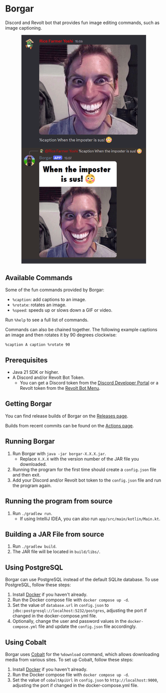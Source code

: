 # Borgar

Discord and Revolt bot that provides fun image editing commands, such as image captioning.

<!--suppress HtmlDeprecatedAttribute -->
<div align="center">
   <!--suppress CheckImageSize -->
   <img src="images/image_caption_example.png" alt="Image captioning" width=400/>
</div>

## Available Commands

Some of the fun commands provided by Borgar:

- `%caption`: add captions to an image.
- `%rotate`: rotates an image.
- `%speed`: speeds up or slows down a GIF or video.

Run `%help` to see a full list of commands.

Commands can also be chained together. The following example captions an image and then rotates it by 90 degrees
clockwise:

```
%caption A caption %rotate 90
```

## Prerequisites

- Java 21 SDK or higher.
- A Discord and/or Revolt Bot Token.
   - You can get a Discord token from the [Discord Developer Portal](https://discord.com/developers/applications) or a
     Revolt token from the [Revolt Bot Menu](https://app.revolt.chat/settings/bots).

## Getting Borgar

You can find release builds of Borgar on the [Releases page](https://github.com/shaksternano/borgar/releases).

Builds from recent commits can be found on
the [Actions page](https://github.com/shaksternano/borgar/actions/workflows/build.yml).

## Running Borgar

1. Run Borgar with `java -jar borgar-X.X.X.jar`.
   - Replace `X.X.X` with the version number of the JAR file you downloaded.
2. Running the program for the first time should create a `config.json` file and then exit.
3. Add your Discord and/or Revolt bot token to the `config.json` file and run the program again.

## Running the program from source

1. Run `./gradlew run`.
   - If using IntelliJ IDEA, you can also run `app/src/main/kotlin/Main.kt`.

## Building a JAR File from source

1. Run `./gradlew build`.
2. The JAR file will be located in `build/libs/`.

## Using PostgreSQL

Borgar can use PostgreSQL instead of the default SQLite database. To use PostgreSQL, follow these steps:

1. Install [Docker](https://docs.docker.com/get-started/get-docker) if you haven't already.
2. Run the Docker compose file with `docker compose up -d`.
3. Set the value of `database.url` in `config.json` to `jdbc:postgresql://localhost:5232/postgres`, adjusting the port
   if changed in the docker-compose.yml file.
4. Optionally, change the user and password values in the `docker-compose.yml` file and update the `config.json` file
   accordingly.

## Using Cobalt

Borgar uses [Cobalt](https://github.com/imputnet/cobalt) for the `%download` command, which allows downloading media
from various sites. To set up Cobalt, follow these steps:

1. Install [Docker](https://docs.docker.com/get-started/get-docker) if you haven't already.
2. Run the Docker compose file with `docker compose up -d`.
3. Set the value of `cobaltApiUrl` in `config.json` to `http://localhost:9000`, adjusting the port if changed in the
   docker-compose.yml file.
